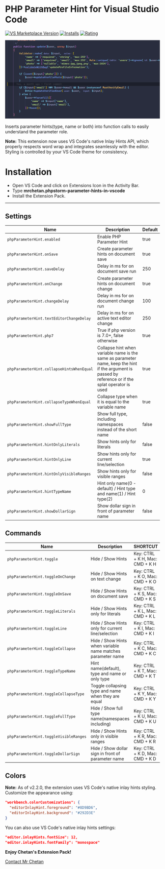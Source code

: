 # PHP Parameter Hint for Visual Studio Code

[![VS Marketplace Version](https://vsmarketplacebadges.dev/version/MrChetan.phpstorm-parameter-hints-in-vscode.png?color=blue&style=?style=for-the-badge&logo=visual-studio-code)](https://marketplace.visualstudio.com/items?itemName=MrChetan.phpstorm-parameter-hints-in-vscode)
[![Installs](https://vsmarketplacebadges.dev/installs-short/MrChetan.phpstorm-parameter-hints-in-vscode.png?color=blue&style=flat-square)](https://marketplace.visualstudio.com/items?itemName=MrChetan.phpstorm-parameter-hints-in-vscode)
[![Rating](https://vsmarketplacebadges.dev/rating/MrChetan.phpstorm-parameter-hints-in-vscode.png?color=blue&style=flat-square)](https://marketplace.visualstudio.com/items?itemName=MrChetan.phpstorm-parameter-hints-in-vscode)

![PhpStorm Parameter Hints in VScode Screenshot](./Screenshot.png)

Inserts parameter hints(type, name or both) into function calls to easily understand the parameter role.

**Note:** This extension now uses VS Code's native Inlay Hints API, which properly respects word wrap and integrates seamlessly with the editor. Styling is controlled by your VS Code theme for consistency.


# Installation

- Open VS Code and click on Extensions Icon in the Activity Bar.
- Type **mrchetan.phpstorm-parameter-hints-in-vscode**
- Install the Extension Pack.
---

## Settings

| Name                                      | Description                                                                                                                                           | Default  |
| ----------------------------------------- | ----------------------------------------------------------------------------------------------------------------------------------------------------- | -------- |
| `phpParameterHint.enabled`                | Enable PHP Parameter Hint                                                                                                                             | true     |
| `phpParameterHint.onSave`                 | Create parameter hints on document save                                                                                                               | true     |
| `phpParameterHint.saveDelay`              | Delay in ms for on document save run                                                                                                                  | 250      |
| `phpParameterHint.onChange`               | Create parameter hints on document change                                                                                                             | true    |
| `phpParameterHint.changeDelay`            | Delay in ms for on document change run                                                                                                                | 100      |
| `phpParameterHint.textEditorChangeDelay`  | Delay in ms for on active text editor change                                                                                                          | 250      |
| `phpParameterHint.php7`                   | True if php version is 7.0+, false otherwise                                                                                                          | true     |
| `phpParameterHint.collapseHintsWhenEqual` | Collapse hint when variable name is the same as parameter name, keep the hint if the argument is passed by reference or if the splat operator is used | true    |
| `phpParameterHint.collapseTypeWhenEqual`  | Collapse type when it is equal to the variable name                                                                                                   | true    |
| `phpParameterHint.showFullType`           | Show full type, including namespaces instead of the short name                                                                                        | false    |
| `phpParameterHint.hintOnlyLiterals`       | Show hints only for literals                                                                                                                          | false    |
| `phpParameterHint.hintOnlyLine`           | Show hints only for current line/selection                                                                                                            | true    |
| `phpParameterHint.hintOnlyVisibleRanges`  | Show hints only for visible ranges                                                                                                                    | false    |
| `phpParameterHint.hintTypeName`           | Hint only name(0 - default) / Hint type and name(1) / Hint type(2)                                                                                    | 0        |
| `phpParameterHint.showDollarSign`         | Show dollar sign in front of parameter name                                                                                                           | false    |

## Commands

| Name                                   | Description                                                 | SHORTCUT                        |
| -------------------------------------- | ----------------------------------------------------------- | ------------------------------- |
| `phpParameterHint.toggle`              | Hide / Show Hints                                           | Key: CTRL + K H, Mac: CMD + K H |
| `phpParameterHint.toggleOnChange`      | Hide / Show Hints on text change                            | Key: CTRL + K O, Mac: CMD + K O |
| `phpParameterHint.toggleOnSave`        | Hide / Show Hints on document save                          | Key: CTRL + K S, Mac: CMD + K S |
| `phpParameterHint.toggleLiterals`      | Hide / Show Hints only for literals                         | Key: CTRL + K L, Mac: CMD + K L |
| `phpParameterHint.toggleLine`          | Hide / Show Hints only for current line/selection           | Key: CTRL + K I, Mac: CMD + K I |
| `phpParameterHint.toggleCollapse`      | Hide / Show Hints when variable name matches parameter name | Key: CTRL + K C, Mac: CMD + K C |
| `phpParameterHint.toggleTypeName`      | Hint name(default), type and name or only type              | Key: CTRL + K T, Mac: CMD + K T |
| `phpParameterHint.toggleCollapseType`  | Toggle collapsing type and name when they are equal         | Key: CTRL + K Y, Mac: CMD + K Y |
| `phpParameterHint.toggleFullType`      | Hide / Show full type name(namespaces including)            | Key: CTRL + K U, Mac: CMD + K U |
| `phpParameterHint.toggleVisibleRanges` | Hide / Show Hints only in visible ranges                    | Key: CTRL + K R, Mac: CMD + K R |
| `phpParameterHint.toggleDollarSign`    | Hide / Show dollar sign in front of parameter name          | Key: CTRL + K D, Mac: CMD + K D |

## Colors

**Note:** As of v2.2.0, the extension uses VS Code's native inlay hints styling. Customize the appearance using:

```json
"workbench.colorCustomizations": {
  "editorInlayHint.foreground": "#8D9BD6",
  "editorInlayHint.background": "#292D3E"
}
```

You can also use VS Code's native inlay hints settings:
```json
"editor.inlayHints.fontSize": 12,
"editor.inlayHints.fontFamily": "monospace"
```


**Enjoy Chetan's Extension Pack!**

[Contact Mr Chetan](https://mrchetan.com/)
